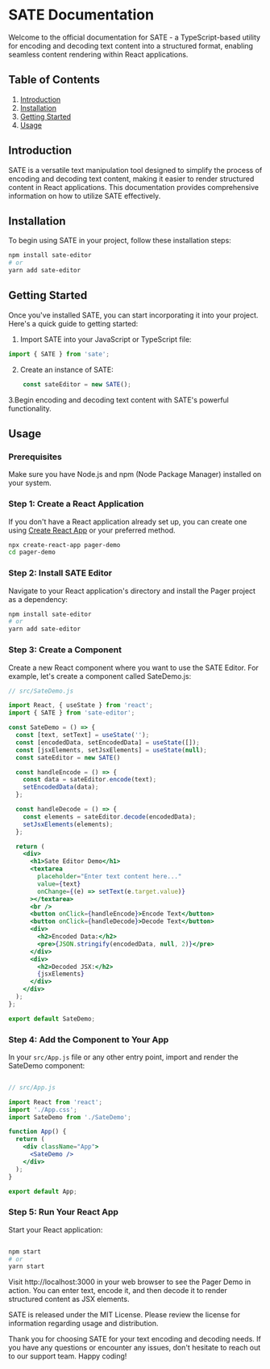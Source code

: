 # SATE Documentation

Welcome to the official documentation for SATE - a TypeScript-based utility for encoding and decoding text content into a structured format, enabling seamless content rendering within React applications.

## Table of Contents

1. [Introduction](#introduction)
2. [Installation](#installation)
3. [Getting Started](#getting-started)
4. [Usage](#usage)


## Introduction

SATE is a versatile text manipulation tool designed to simplify the process of encoding and decoding text content, making it easier to render structured content in React applications. This documentation provides comprehensive information on how to utilize SATE effectively.

## Installation

To begin using SATE in your project, follow these installation steps:

```bash
npm install sate-editor
# or
yarn add sate-editor
```

## Getting Started

Once you've installed SATE, you can start incorporating it into your project. Here's a quick guide to getting started:

  1. Import SATE into your JavaScript or TypeScript file:

```javascript
import { SATE } from 'sate';
```

  2. Create an instance of SATE:

```javascript
    const sateEditor = new SATE();
```

3.Begin encoding and decoding text content with SATE's powerful functionality.

## Usage
### Prerequisites

Make sure you have Node.js and npm (Node Package Manager) installed on your system.

### Step 1: Create a React Application

If you don't have a React application already set up, you can create one using [Create React App](https://reactjs.org/docs/create-a-new-react-app.html#create-react-app) or your preferred method.

```bash
npx create-react-app pager-demo
cd pager-demo
```

### Step 2: Install SATE Editor

Navigate to your React application's directory and install the Pager project as a dependency:

```bash
npm install sate-editor
# or
yarn add sate-editor
```

### Step 3: Create a Component

Create a new React component where you want to use the SATE Editor. For example, let's create a component called SateDemo.js:

```jsx
// src/SateDemo.js

import React, { useState } from 'react';
import { SATE } from 'sate-editor';

const SateDemo = () => {
  const [text, setText] = useState('');
  const [encodedData, setEncodedData] = useState([]);
  const [jsxElements, setJsxElements] = useState(null);
  const sateEditor = new SATE()

  const handleEncode = () => {
    const data = sateEditor.encode(text);
    setEncodedData(data);
  };

  const handleDecode = () => {
    const elements = sateEditor.decode(encodedData);
    setJsxElements(elements);
  };

  return (
    <div>
      <h1>Sate Editor Demo</h1>
      <textarea
        placeholder="Enter text content here..."
        value={text}
        onChange={(e) => setText(e.target.value)}
      ></textarea>
      <br />
      <button onClick={handleEncode}>Encode Text</button>
      <button onClick={handleDecode}>Decode Text</button>
      <div>
        <h2>Encoded Data:</h2>
        <pre>{JSON.stringify(encodedData, null, 2)}</pre>
      </div>
      <div>
        <h2>Decoded JSX:</h2>
        {jsxElements}
      </div>
    </div>
  );
};

export default SateDemo;
```

### Step 4: Add the Component to Your App

In your `src/App.js` file or any other entry point, import and render the SateDemo component:

```jsx

// src/App.js

import React from 'react';
import './App.css';
import SateDemo from './SateDemo';

function App() {
  return (
    <div className="App">
      <SateDemo />
    </div>
  );
}

export default App;
```

### Step 5: Run Your React App

Start your React application:

```bash

npm start
# or
yarn start
```

Visit http://localhost:3000 in your web browser to see the Pager Demo in action. You can enter text, encode it, and then decode it to render structured content as JSX elements.


SATE is released under the MIT License. Please review the license for information regarding usage and distribution.

Thank you for choosing SATE for your text encoding and decoding needs. If you have any questions or encounter any issues, don't hesitate to reach out to our support team. Happy coding!
